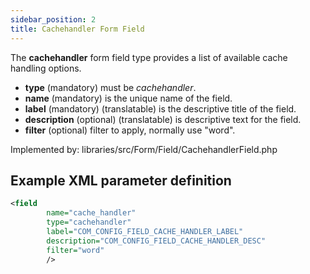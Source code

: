 ```yaml
---
sidebar_position: 2
title: Cachehandler Form Field
---
```




The **cachehandler** form field type provides a list of available cache handling options.

-   **type** (mandatory) must be *cachehandler*.
-   **name** (mandatory) is the unique name of the field.
-   **label** (mandatory) (translatable) is the descriptive title of the
    field.
-  **description** (optional) (translatable) is descriptive text for the field.
-   **filter** (optional) filter to apply, normally use "word".

Implemented by: libraries/src/Form/Field/CachehandlerField.php

## Example XML parameter definition

```xml
<field
        name="cache_handler"
        type="cachehandler"
        label="COM_CONFIG_FIELD_CACHE_HANDLER_LABEL"
        description="COM_CONFIG_FIELD_CACHE_HANDLER_DESC"
        filter="word"
        />
```
